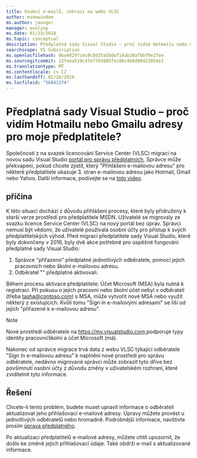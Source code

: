 ```yaml
---
title: Osobní e-mailů, zobrazí na webu VLSC
author: evanwindom
ms.author: jaunger
manager: evelynp
ms.date: 01/23/2018
ms.topic: conceptual
description: Předplatná sady Visual Studio – proč vidím Hotmailu nebo Gmailu adresy pro moje předplatitele?
searchscope: VS Subscription
ms.openlocfilehash: 0ba4029fcec0c8d35a58def14ab38afbb79e2fee
ms.sourcegitcommit: 23feea519c47e77b5685fec86c4bbd00d22054e3
ms.translationtype: MT
ms.contentlocale: cs-CZ
ms.lasthandoff: 02/26/2019
ms.locfileid: "56843374"
---
```

# <a name="visual-studio-subscriptions--why-am-i-seeing-hotmail-or-gmail-addresses-for-my-subscribers"></a>Předplatná sady Visual Studio – proč vidím Hotmailu nebo Gmailu adresy pro moje předplatitele?

Společností z na svazek licencování Service Center (VLSC) migraci na novou sadu Visual Studio [portál pro správu předplatných](https://manage.visualstudio.com), Správce může překvapeni, pokud chcete zjistit, který "Přihlášení e-mailovou adresu" pro některé předplatitele ukazuje 3. stran e-mailovou adresu jako Hotmail, Gmail nebo Yahoo.  Další informace, podívejte se na [toto video](https://www.youtube.com/watch?v=1op-i1zEMfY&t=0s&list=PLReL099Y5nRfDyvvwzNDBaZe7qTxmuM2T&index=6).

## <a name="cause"></a>příčina

K této situaci dochází z důvodu přihlášení procesy, které byly přidruženy k starší verze prostředí pro předplatitele MSDN. Uživatelé se migrovaly ze svazku licence Service Center (VLSC) na nový portál bez úprav. Správci nemusí být vědomi, že uživatelé používala osobní účty pro přístup k svých předplatitelských výhod. Před migrací předplatitele sady Visual Studio, které byly dokončeny v 2016, byly dvě akce potřebné pro úspěšné fungování předplatné sady Visual Studio:
1. Správce "přiřazeno" předplatné jednotlivých odběratele, pomocí jejich pracovních nebo školní e-mailovou adresu.
2. Odběratel "" předplatné aktivovali.

Během procesu aktivace předplatitele: Účet Microsoft (MSA) byla nutná k registraci. Při pokusu o jejich pracovní nebo školní účet nebyl v odběrateli (třeba tasha@contoso.com) s MSA, může vytvořit nové MSA nebo využít některý z existujících. Kvůli tomu "Sign in e-mailovými adresami" se liší od jejich "přiřazené k e-mailovou adresu".

> [!NOTE]
> Nové prostředí odběratele na [ https://my.visualstudio.com ](https://my.visualstudio.com?wt.mc_id=o~msft~docs) podporuje typy identity pracovní/školní a účet Microsoft (má).

Nakonec od správce migrace trvá data z webu VLSC týkající odběratele "Sign In e-mailovou adresu" k naplnění nové prostředí pro správu odběratele, nedávno migrované správci může zobrazit tyto dříve bez povšimnutí osobní účty z důvodu změny v uživatelském rozhraní, které zviditelnit tyto informace.

## <a name="solution"></a>Řešení

Chcete-li tento problém, budete muset upravit informace o odběrateli aktualizovat jeho přihlašovací e-mailové adresy.  Úpravy můžete provést u jednotlivých odběratelů nebo hromadně. Podrobnější informace, navštivte prosím [úprava předplatného](edit-license.md).

Po aktualizaci předplatitelů e-mailové adresy, můžete chtít upozornit, že došlo ke změně jejich přihlašovací údaje.  Také obdrží e-mail s aktualizované informace.